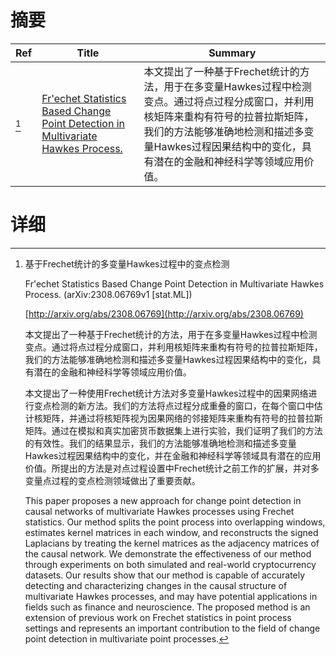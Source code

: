 # 摘要

| Ref | Title | Summary |
| --- | --- | --- |
| [^1] | [Fr\'echet Statistics Based Change Point Detection in Multivariate Hawkes Process.](http://arxiv.org/abs/2308.06769) | 本文提出了一种基于Frechet统计的方法，用于在多变量Hawkes过程中检测变点。通过将点过程分成窗口，并利用核矩阵来重构有符号的拉普拉斯矩阵，我们的方法能够准确地检测和描述多变量Hawkes过程因果结构中的变化，具有潜在的金融和神经科学等领域应用价值。 |

# 详细

[^1]: 基于Frechet统计的多变量Hawkes过程中的变点检测

    Fr\'echet Statistics Based Change Point Detection in Multivariate Hawkes Process. (arXiv:2308.06769v1 [stat.ML])

    [http://arxiv.org/abs/2308.06769](http://arxiv.org/abs/2308.06769)

    本文提出了一种基于Frechet统计的方法，用于在多变量Hawkes过程中检测变点。通过将点过程分成窗口，并利用核矩阵来重构有符号的拉普拉斯矩阵，我们的方法能够准确地检测和描述多变量Hawkes过程因果结构中的变化，具有潜在的金融和神经科学等领域应用价值。

    

    本文提出了一种使用Frechet统计方法对多变量Hawkes过程中的因果网络进行变点检测的新方法。我们的方法将点过程分成重叠的窗口，在每个窗口中估计核矩阵，并通过将核矩阵视为因果网络的邻接矩阵来重构有符号的拉普拉斯矩阵。通过在模拟和真实加密货币数据集上进行实验，我们证明了我们的方法的有效性。我们的结果显示，我们的方法能够准确地检测和描述多变量Hawkes过程因果结构中的变化，并在金融和神经科学等领域具有潜在的应用价值。所提出的方法是对点过程设置中Frechet统计之前工作的扩展，并对多变量点过程的变点检测领域做出了重要贡献。

    This paper proposes a new approach for change point detection in causal networks of multivariate Hawkes processes using Frechet statistics. Our method splits the point process into overlapping windows, estimates kernel matrices in each window, and reconstructs the signed Laplacians by treating the kernel matrices as the adjacency matrices of the causal network. We demonstrate the effectiveness of our method through experiments on both simulated and real-world cryptocurrency datasets. Our results show that our method is capable of accurately detecting and characterizing changes in the causal structure of multivariate Hawkes processes, and may have potential applications in fields such as finance and neuroscience. The proposed method is an extension of previous work on Frechet statistics in point process settings and represents an important contribution to the field of change point detection in multivariate point processes.
    

